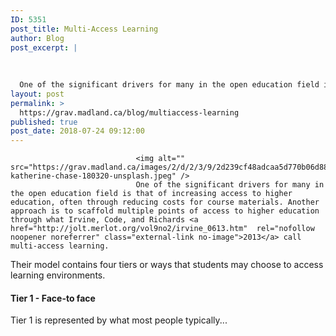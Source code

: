```yaml
---
ID: 5351
post_title: Multi-Access Learning
author: Blog
post_excerpt: |
  
  
  
  One of the significant drivers for many in the open education field is that of increasing access to higher education, often through reducing costs for course materials. ...
layout: post
permalink: >
  https://grav.madland.ca/blog/multiaccess-learning
published: true
post_date: 2018-07-24 09:12:00
---
```

<pre><code>                            &lt;img alt="" src="https://grav.madland.ca/images/2/d/2/3/9/2d239cf48adcaa5d770b06d8812849f59a1fda8f-katherine-chase-180320-unsplash.jpeg" /&gt;
                            One of the significant drivers for many in the open education field is that of increasing access to higher education, often through reducing costs for course materials. Another approach is to scaffold multiple points of access to higher education through what Irvine, Code, and Richards &lt;a href="http://jolt.merlot.org/vol9no2/irvine_0613.htm"  rel="nofollow noopener noreferrer" class="external-link no-image"&gt;2013&lt;/a&gt; call multi-access learning.
</code></pre>

Their model contains four tiers or ways that students may choose to access learning environments.</p>

<h4>Tier 1 - Face-to face</h4>

Tier 1 is represented by what most people typically...